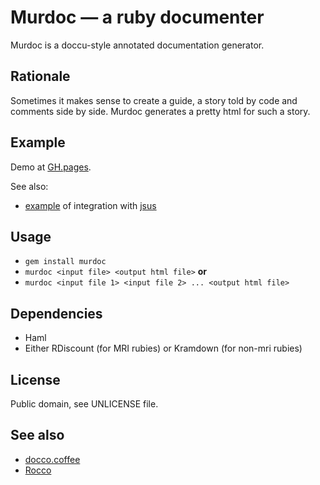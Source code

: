 Murdoc — a ruby documenter
==============================

Murdoc is a doccu-style annotated documentation generator.

Rationale
---------

Sometimes it makes sense to create a guide, a story told by code and comments side by side. Murdoc generates a pretty html for such a story.

Example
-------

Demo at [GH.pages](http://jsus.github.io/murdoc).

See also:

* [example](http://jsus.github.io/murdoc/docs) of integration with [jsus](http://github.com/jsus/jsus)

Usage
-----

* `gem install murdoc`
* `murdoc <input file> <output html file>` **or**
* `murdoc <input file 1> <input file 2> ... <output html file>`


Dependencies
------------

* Haml
* Either RDiscount (for MRI rubies) or Kramdown (for non-mri rubies)


License
-------

Public domain, see UNLICENSE file.

See also
--------

* [docco.coffee](http://jashkenas.github.io/docco/)
* [Rocco](http://rtomayko.github.io/rocco/)
